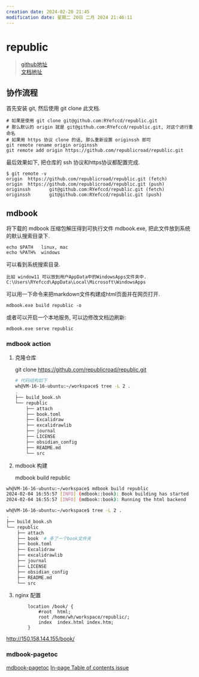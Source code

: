 ```yaml
---
creation date: 2024-02-20 21:45
modification date: 星期二 20日 二月 2024 21:46:11
---
```

# republic

> [github地址](https://github.com/republicroad/republic/tree/main)  
> [文档地址](https://republicroad.github.io/republic/)


## 协作流程

首先安装 git, 然后使用 git clone 此文档.

	# 如果是使用 git clone git@github.com:RYefccd/republic.git 
	# 那么默认的 origin 就是 git@github.com:RYefccd/republic.git, 对这个进行重命名
	# 如果用 https 协议 clone 的话, 那么重新设置 originssh 即可
	git remote rename origin originssh
	git remote add origin https://github.com/republicroad/republic.git

最后效果如下, 把仓库的 ssh 协议和https协议都配置完成.
```shell
$ git remote -v
origin  https://github.com/republicroad/republic.git (fetch)
origin  https://github.com/republicroad/republic.git (push)
originssh       git@github.com:RYefccd/republic.git (fetch)
originssh       git@github.com:RYefccd/republic.git (push)
```


## mdbook

将下载的 mdbook 压缩包解压得到可执行文件 mdbook.exe, 把此文件放到系统的默认搜索目录下.

	echo $PATH   linux, mac
	echo %PATH%  windows

可以看到系统搜索目录.

	比如 window11 可以放到用户AppData中的WindowsApps文件夹中.
	C:\Users\RYefccd\AppData\Local\Microsoft\WindowsApps

可以用一下命令来把markdown文件构建成html页面并在网页打开.

	mdbook.exe build republic -o

或者可以开启一个本地服务, 可以边修改文档边刷新:

	mdbook.exe serve republic


### mdbook action


1. 克隆仓库 

	git clone https://github.com/republicroad/republic.git

	```bash
	# 代码结构如下
	wh@VM-16-16-ubuntu:~/workspace$ tree -L 2 .
	.
	├── build_book.sh
	└── republic
	    ├── attach
	    ├── book.toml
	    ├── Excalidraw
	    ├── excalidrawlib
	    ├── journal
	    ├── LICENSE
	    ├── obsidian_config
	    ├── README.md
	    └── src
	```
	
2. mdbook 构建 

	mdbook build republic


```bash
wh@VM-16-16-ubuntu:~/workspace$ mdbook build republic
2024-02-04 16:55:57 [INFO] (mdbook::book): Book building has started
2024-02-04 16:55:57 [INFO] (mdbook::book): Running the html backend
```


```bash
wh@VM-16-16-ubuntu:~/workspace$ tree -L 2 .
.
├── build_book.sh
└── republic
    ├── attach
    ├── book  # 多了一个book文件夹
    ├── book.toml
    ├── Excalidraw
    ├── excalidrawlib
    ├── journal
    ├── LICENSE
    ├── obsidian_config
    ├── README.md
    └── src
```

3. nginx 配置
```
        location /book/ {
            #root  html;
            root /home/wh/workspace/republic/;
            index  index.html index.htm;
        }

```

http://150.158.144.155/book/


### mdbook-pagetoc

[mdbook-pagetoc](https://crates.io/crates/mdbook-pagetoc)
[In-page Table of contents issue](https://github.com/rust-lang/mdBook/issues/1523#issuecomment-1089103336)
